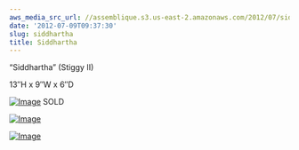 ```yaml
---
aws_media_src_url: //assemblique.s3.us-east-2.amazonaws.com/2012/07/siddhartha5.jpg
date: '2012-07-09T09:37:30'
slug: siddhartha
title: Siddhartha
---
```


 “Siddhartha” (Stiggy II)

 13″H x 9″W x 6″D

 [![Image](//assemblique.s3.us-east-2.amazonaws.com/2012/07/siddhartha5.jpg?w=487)](//assemblique.s3.us-east-2.amazonaws.com/2012/07/siddhartha5.jpg) SOLD

 [![Image](//assemblique.s3.us-east-2.amazonaws.com/2012/07/siddhartha4.jpg?w=487)](//assemblique.s3.us-east-2.amazonaws.com/2012/07/siddhartha4.jpg)

 [![Image](//assemblique.s3.us-east-2.amazonaws.com/2012/07/siddhartha3.jpg?w=487)](//assemblique.s3.us-east-2.amazonaws.com/2012/07/siddhartha3.jpg)